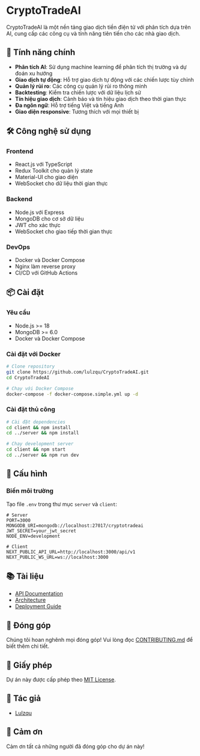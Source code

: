 # CryptoTradeAI

CryptoTradeAI là một nền tảng giao dịch tiền điện tử với phân tích dựa trên AI, cung cấp các công cụ và tính năng tiên tiến cho các nhà giao dịch.

## 🚀 Tính năng chính

- **Phân tích AI**: Sử dụng machine learning để phân tích thị trường và dự đoán xu hướng
- **Giao dịch tự động**: Hỗ trợ giao dịch tự động với các chiến lược tùy chỉnh
- **Quản lý rủi ro**: Các công cụ quản lý rủi ro thông minh
- **Backtesting**: Kiểm tra chiến lược với dữ liệu lịch sử
- **Tín hiệu giao dịch**: Cảnh báo và tín hiệu giao dịch theo thời gian thực
- **Đa ngôn ngữ**: Hỗ trợ tiếng Việt và tiếng Anh
- **Giao diện responsive**: Tương thích với mọi thiết bị

## 🛠 Công nghệ sử dụng

### Frontend
- React.js với TypeScript
- Redux Toolkit cho quản lý state
- Material-UI cho giao diện
- WebSocket cho dữ liệu thời gian thực

### Backend
- Node.js với Express
- MongoDB cho cơ sở dữ liệu
- JWT cho xác thực
- WebSocket cho giao tiếp thời gian thực

### DevOps
- Docker và Docker Compose
- Nginx làm reverse proxy
- CI/CD với GitHub Actions

## 📦 Cài đặt

### Yêu cầu
- Node.js >= 18
- MongoDB >= 6.0
- Docker và Docker Compose

### Cài đặt với Docker
```bash
# Clone repository
git clone https://github.com/lulzqu/CryptoTradeAI.git
cd CryptoTradeAI

# Chạy với Docker Compose
docker-compose -f docker-compose.simple.yml up -d
```

### Cài đặt thủ công
```bash
# Cài đặt dependencies
cd client && npm install
cd ../server && npm install

# Chạy development server
cd client && npm start
cd ../server && npm run dev
```

## 🔧 Cấu hình

### Biến môi trường
Tạo file `.env` trong thư mục `server` và `client`:

```env
# Server
PORT=3000
MONGODB_URI=mongodb://localhost:27017/cryptotradeai
JWT_SECRET=your_jwt_secret
NODE_ENV=development

# Client
NEXT_PUBLIC_API_URL=http://localhost:3000/api/v1
NEXT_PUBLIC_WS_URL=ws://localhost:3000
```

## 📚 Tài liệu

- [API Documentation](docs/API.md)
- [Architecture](docs/ARCHITECTURE.md)
- [Deployment Guide](docs/DEPLOYMENT.md)

## 🤝 Đóng góp

Chúng tôi hoan nghênh mọi đóng góp! Vui lòng đọc [CONTRIBUTING.md](CONTRIBUTING.md) để biết thêm chi tiết.

## 📄 Giấy phép

Dự án này được cấp phép theo [MIT License](LICENSE).

## 👥 Tác giả

- [Lulzqu](https://github.com/lulzqu)

## 🙏 Cảm ơn

Cảm ơn tất cả những người đã đóng góp cho dự án này! 